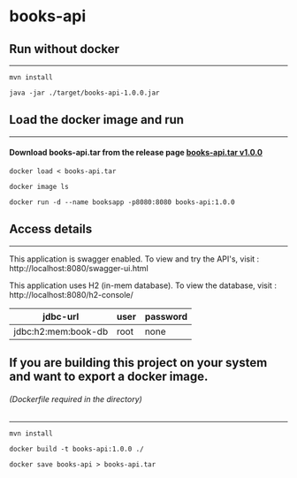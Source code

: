 # books-api

## Run without docker
----------------------------------------------
```
mvn install
```
```
java -jar ./target/books-api-1.0.0.jar
```

## Load the docker image and run
-----------------------------------------------
#### Download books-api.tar from the release page [books-api.tar v1.0.0](https://github.com/sujalmandal/books-api/releases/tag/1.0.0)
```
docker load < books-api.tar
```
```
docker image ls
```
```
docker run -d --name booksapp -p8080:8080 books-api:1.0.0
```

## Access details
------------------------------------------------------------------
This application is swagger enabled. 
To view and try the API's, visit : http://localhost:8080/swagger-ui.html

This application uses H2 (in-mem database).
To view the database, visit :  http://localhost:8080/h2-console/

| jdbc-url | user | password |
| ------ | ------ | -------- |
| jdbc:h2:mem:book-db | root | none |


## If you are building this project on your system and want to export a docker image.
###### (Dockerfile required in the directory)
-----------------------------------------------
```
mvn install
```
```
docker build -t books-api:1.0.0 ./
```
```
docker save books-api > books-api.tar
```

